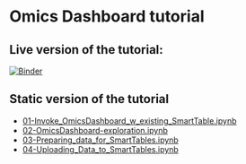 # Omics Dashboard tutorial

## Live version of the tutorial:

[![Binder](https://mybinder.org/badge_logo.svg)](https://mybinder.org/v2/gh/PNNL-CompBio/2019-03-26-OmicsDashboard-tutorial/master?filepath=03-Preparing_data_for_SmartTables.ipynb)



## Static version of the tutorial

* 	[01-Invoke_OmicsDashboard_w_existing_SmartTable.ipynb](https://nbviewer.jupyter.org/github/PNNL-CompBio/2019-03-26-OmicsDashboard-tutorial/blob/master/01-Invoke_OmicsDashboard_w_existing_SmartTable.ipynb)
*	[02-OmicsDashboard-exploration.ipynb](https://nbviewer.jupyter.org/github/PNNL-CompBio/2019-03-26-OmicsDashboard-tutorial/blob/master/02-OmicsDashboard-exploration.ipynb)
*	[03-Preparing_data_for_SmartTables.ipynb](https://nbviewer.jupyter.org/github/PNNL-CompBio/2019-03-26-OmicsDashboard-tutorial/blob/master/03-Preparing_data_for_SmartTables.ipynb)
*	[04-Uploading_Data_to_SmartTables.ipynb](https://nbviewer.jupyter.org/github/PNNL-CompBio/2019-03-26-OmicsDashboard-tutorial/blob/master/03-Preparing_data_for_SmartTables.ipynb)

